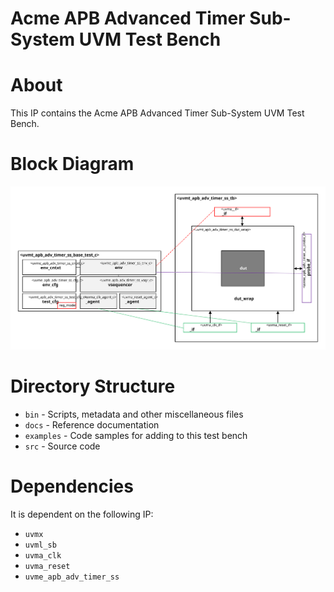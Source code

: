 # Acme APB Advanced Timer Sub-System UVM Test Bench


# About
This IP contains the Acme APB Advanced Timer Sub-System UVM Test Bench.

# Block Diagram
![alt text](./docs/tb_block_diagram.svg "APB Advanced Timer Sub-System UVM Test Bench Block Diagram")

# Directory Structure
* `bin` - Scripts, metadata and other miscellaneous files
* `docs` - Reference documentation
* `examples` - Code samples for adding to this test bench
* `src` - Source code


# Dependencies
It is dependent on the following IP:

* `uvmx`
* `uvml_sb`
* `uvma_clk`
* `uvma_reset`
* `uvme_apb_adv_timer_ss`